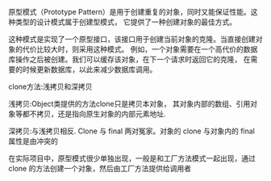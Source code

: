 原型模式（Prototype Pattern）是用于创建重复的对象，同时又能保证性能。这种类型的设计模式属于创建型模式，
它提供了一种创建对象的最佳方式。

这种模式是实现了一个原型接口，该接口用于创建当前对象的克隆。当直接创建对象的代价比较大时，则采用这种模式。
例如，一个对象需要在一个高代价的数据库操作之后被创建。我们可以缓存该对象，在下一个请求时返回它的克隆，
在需要的时候更新数据库，以此来减少数据库调用。


clone方法:浅拷贝和深拷贝

浅拷贝:Object类提供的方法clone只是拷贝本对象，
      其对象内部的数组、引用对象等都不拷贝，还是指向原生对象的内部元素地址.
      
深拷贝:与浅拷贝相反.
Clone 与 final 两对冤家。对象的 clone 与对象内的 final 属性是由冲突的

在实际项目中，原型模式很少单独出现，一般是和工厂方法模式一起出现，通过 clone
的方法创建一个对象，然后由工厂方法提供给调用者      